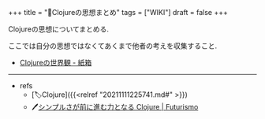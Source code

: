 +++
title = "📝Clojureの思想まとめ"
tags = ["WIKI"]
draft = false
+++

Clojureの思想についてまとめる.

ここでは自分の思想ではなくてあくまで他者の考えを収集すること.

-   [Clojureの世界観 - 紙箱](https://boxofpapers.hatenablog.com/entry/2017/04/10/154333)

---

-   refs
    -   [🏷Clojure]({{<relref "20211111225741.md#" >}})
    -   🖊[シンプルさが前に進む力となる Clojure | Futurismo](https://futurismo.biz/archives/4649/)
